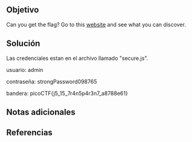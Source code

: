 ## Objetivo
Can you get the flag? Go to this [website](http://saturn.picoctf.net:59126/) and see what you can discover.
## Solución

Las credenciales estan en el archivo llamado "secure.js".

usuario: admin

contraseña: strongPassword098765

bandera: picoCTF{j5_15_7r4n5p4r3n7_a8788e61}
## Notas adicionales
## Referencias